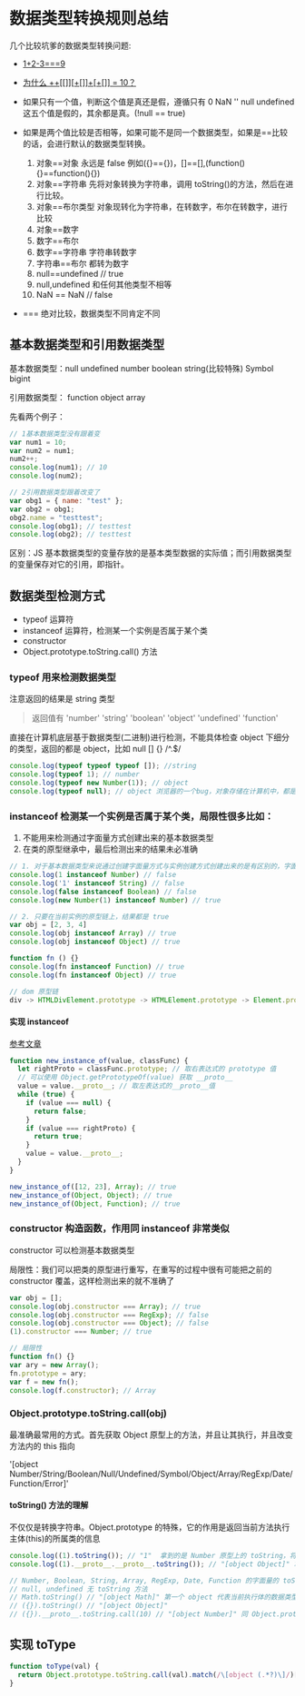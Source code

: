 # 数据类型转换规则总结

几个比较坑爹的数据类型转换问题:

- [1+2-3===9](https://wanago.io/2018/04/02/1-2-3-9-looking-into-assembly-code-of-coercion/)
- [为什么 ++[[]][+[]]+[+[]] = 10？](http://justjavac.com/javascript/2012/05/24/can-you-explain-why-10.html)

- 如果只有一个值，判断这个值是真还是假，遵循只有 0 NaN '' null undefined 这五个值是假的，其余都是真。(!null == true)
- 如果是两个值比较是否相等，如果可能不是同一个数据类型，如果是==比较的话，会进行默认的数据类型转换。
  1. 对象==对象 永远是 false 例如({}=={})，[]==[],(function(){}==function(){})
  2. 对象==字符串 先将对象转换为字符串，调用 toString()的方法，然后在进行比较。
  3. 对象==布尔类型 对象现转化为字符串，在转数字，布尔在转数字，进行比较
  4. 对象==数字
  5. 数字==布尔
  6. 数字==字符串 字符串转数字
  7. 字符串==布尔 都转为数字
  8. null==undefined // true
  9. null,undefined 和任何其他类型不相等
  10. NaN == NaN // false
- === 绝对比较，数据类型不同肯定不同

## 基本数据类型和引用数据类型

基本数据类型：null undefined number boolean string(比较特殊) Symbol bigint

引用数据类型： function object array

先看两个例子：

```js
// 1基本数据类型没有跟着变
var num1 = 10;
var num2 = num1;
num2++;
console.log(num1); // 10
console.log(num2);

// 2引用数据类型跟着改变了
var obg1 = { name: "test" };
var obg2 = obg1;
obg2.name = "testtest";
console.log(obg1); // testtest
console.log(obg2); // testtest
```

区别：JS 基本数据类型的变量存放的是基本类型数据的实际值；而引用数据类型的变量保存对它的引用，即指针。

## 数据类型检测方式

- typeof 运算符
- instanceof 运算符，检测某一个实例是否属于某个类
- constructor
- Object.prototype.toString.call() 方法

### typeof 用来检测数据类型

注意返回的结果是 string 类型

> 返回值有 'number' 'string' 'boolean' 'object' 'undefined' 'function'

直接在计算机底层基于数据类型(二进制)进行检测，不能具体检查 object 下细分的类型，返回的都是 object，比如 null [] {} /^.\$/

```js
console.log(typeof typeof typeof []); //string
console.log(typeof 1); // number
console.log(typeof new Number(1)); // object
console.log(typeof null); // object 浏览器的一个bug，对象存储在计算机中，都是已000开始的二进制存储，null也是
```

### instanceof 检测某一个实例是否属于某个类，局限性很多比如：

1. 不能用来检测通过字面量方式创建出来的基本数据类型
2. 在类的原型继承中，最后检测出来的结果未必准确

```js
// 1. 对于基本数据类型来说通过创建字面量方式与实例创建方式创建出来的是有区别的，字面量方式返回 false，实例方式返回 true。从严格意义上来说，只有实例创建出来的结果才是标准的对象数据类型值，也是标准的 Number 的类的一个实例。对于字面量方式创建出来的结果是基本的数据类型值，不是严谨的实例，但是由于 js 的松散特点，导致了可以使用 Number.prototype 上的提供的方法
console.log(1 instanceof Number) // false
console.log('1' instanceof String) // false
console.log(false instanceof Boolean) // false
console.log(new Number(1) instanceof Number) // true

// 2. 只要在当前实例的原型链上，结果都是 true
var obj = [2, 3, 4]
console.log(obj instanceof Array) // true
console.log(obj instanceof Object) // true

function fn () {}
console.log(fn instanceof Function) // true
console.log(fn instanceof Object) // true

// dom 原型链
div -> HTMLDivElement.prototype -> HTMLElement.prototype -> Element.prototype -> Node.prototype -> EventTarget.prototype -> Object.prototype
```

#### 实现 instanceof

[参考文章](https://juejin.im/post/5ceb8247e51d455071250a8a)

```js
function new_instance_of(value, classFunc) {
  let rightProto = classFunc.prototype; // 取右表达式的 prototype 值
  // 可以使用 Object.getPrototypeOf(value) 获取 __proto__
  value = value.__proto__; // 取左表达式的__proto__值
  while (true) {
    if (value === null) {
      return false;
    }
    if (value === rightProto) {
      return true;
    }
    value = value.__proto__;
  }
}

new_instance_of([12, 23], Array); // true
new_instance_of(Object, Object); // true
new_instance_of(Object, Function); // true
```

### constructor 构造函数，作用同 instanceof 非常类似

constructor 可以检测基本数据类型

局限性：我们可以把类的原型进行重写，在重写的过程中很有可能把之前的 constructor 覆盖，这样检测出来的就不准确了

```js
var obj = [];
console.log(obj.constructor === Array); // true
console.log(obj.constructor === RegExp); // false
console.log(obj.constructor === Object); // false
(1).constructor === Number; // true

// 局限性
function fn() {}
var ary = new Array();
fn.prototype = ary;
var f = new fn();
console.log(f.constructor); // Array
```

### Object.prototype.toString.call(obj)

最准确最常用的方式。首先获取 Object 原型上的方法，并且让其执行，并且改变方法内的 this 指向

'[object Number/String/Boolean/Null/Undefined/Symbol/Object/Array/RegExp/Date/Function/Error]'

#### toString() 方法的理解

不仅仅是转换字符串。Object.prototype 的特殊，它的作用是返回当前方法执行主体(this)的所属类的信息

```js
console.log((1).toString()); // "1"  拿到的是 Number 原型上的 toString，将数字转字符串
console.log((1).__proto__.__proto__.toString()); // "[object Object]" 拿到的是 Object 原型上的 toString 方法

// Number, Boolean, String, Array, RegExp, Date, Function 的字面量的 toString 是转字符串
// null, undefined 无 toString 方法
// Math.toString() // "[object Math]" 第一个 object 代表当前执行体的数据类型是 object(固定的)，第二个代表它所属的类是 Math
// ({}).toString() // "[object Object]"
// ({}).__proto__.toString.call(10) // "[object Number]" 同 Object.prototype.toString.call(10)
```

## 实现 toType

```js
function toType(val) {
  return Object.prototype.toString.call(val).match(/\[object (.*?)\]/)[1];
}
```
